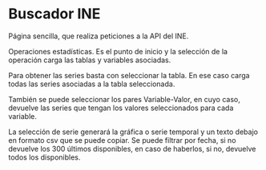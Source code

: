 # Buscador INE

Página sencilla, que realiza peticiones a la API del INE.

Operaciones estadísticas. Es el punto de inicio y la selección de la operación carga las tablas y variables asociadas.

Para obtener las series basta con seleccionar la tabla. En ese caso carga todas las series asociadas a la tabla seleccionada.

También se puede seleccionar los pares Variable-Valor, en cuyo caso, devuelve las series que tengan los valores seleccionados para cada variable.

La selección de serie generará la gráfica o serie temporal y un texto debajo en formato csv que se puede copiar. Se puede filtrar por fecha, si no devuelve los 300 últimos disponibles, en caso de haberlos, si no, devuelve todos los disponibles.
